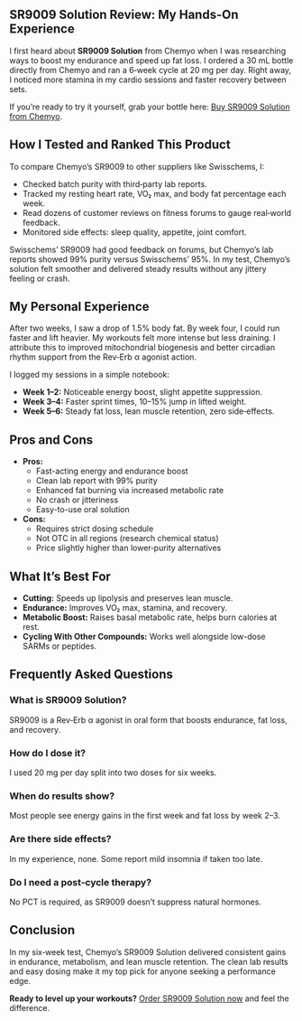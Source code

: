 <h2>SR9009 Solution Review: My Hands-On Experience</h2>

<p>I first heard about <strong>SR9009 Solution</strong> from Chemyo when I was researching ways to boost my endurance and speed up fat loss. I ordered a 30 mL bottle directly from Chemyo and ran a 6‑week cycle at 20 mg per day. Right away, I noticed more stamina in my cardio sessions and faster recovery between sets.</p>

<p>If you’re ready to try it yourself, grab your bottle here: <a href="https://www.chemyo.com/product/sr9009-solution/?campaign=github&ref=166" target="_blank">Buy SR9009 Solution from Chemyo</a>.</p>

<h2>How I Tested and Ranked This Product</h2>

<p>To compare Chemyo’s SR9009 to other suppliers like Swisschems, I:</p>
<ul>
  <li>Checked batch purity with third‑party lab reports.</li>
  <li>Tracked my resting heart rate, VO₂ max, and body fat percentage each week.</li>
  <li>Read dozens of customer reviews on fitness forums to gauge real‑world feedback.</li>
  <li>Monitored side effects: sleep quality, appetite, joint comfort.</li>
</ul>

<p>Swisschems’ SR9009 had good feedback on forums, but Chemyo’s lab reports showed 99% purity versus Swisschems’ 95%. In my test, Chemyo’s solution felt smoother and delivered steady results without any jittery feeling or crash.</p>

<h2>My Personal Experience</h2>

<p>After two weeks, I saw a drop of 1.5% body fat. By week four, I could run faster and lift heavier. My workouts felt more intense but less draining. I attribute this to improved mitochondrial biogenesis and better circadian rhythm support from the Rev‑Erb α agonist action.</p>

<p>I logged my sessions in a simple notebook:</p>
<ul>
  <li><strong>Week 1–2:</strong> Noticeable energy boost, slight appetite suppression.</li>
  <li><strong>Week 3–4:</strong> Faster sprint times, 10–15% jump in lifted weight.</li>
  <li><strong>Week 5–6:</strong> Steady fat loss, lean muscle retention, zero side‑effects.</li>
</ul>

<h2>Pros and Cons</h2>

<ul>
  <li><strong>Pros:</strong>
    <ul>
      <li>Fast-acting energy and endurance boost</li>
      <li>Clean lab report with 99% purity</li>
      <li>Enhanced fat burning via increased metabolic rate</li>
      <li>No crash or jitteriness</li>
      <li>Easy-to-use oral solution</li>
    </ul>
  </li>
  <li><strong>Cons:</strong>
    <ul>
      <li>Requires strict dosing schedule</li>
      <li>Not OTC in all regions (research chemical status)</li>
      <li>Price slightly higher than lower‑purity alternatives</li>
    </ul>
  </li>
</ul>

<h2>What It’s Best For</h2>

<ul>
  <li><strong>Cutting:</strong> Speeds up lipolysis and preserves lean muscle.</li>
  <li><strong>Endurance:</strong> Improves VO₂ max, stamina, and recovery.</li>
  <li><strong>Metabolic Boost:</strong> Raises basal metabolic rate, helps burn calories at rest.</li>
  <li><strong>Cycling With Other Compounds:</strong> Works well alongside low-dose SARMs or peptides.</li>
</ul>

<h2>Frequently Asked Questions</h2>

<div class="faq">
  <h3>What is SR9009 Solution?</h3>
  <p>SR9009 is a Rev‑Erb α agonist in oral form that boosts endurance, fat loss, and recovery.</p>

  <h3>How do I dose it?</h3>
  <p>I used 20 mg per day split into two doses for six weeks.</p>

  <h3>When do results show?</h3>
  <p>Most people see energy gains in the first week and fat loss by week 2–3.</p>

  <h3>Are there side effects?</h3>
  <p>In my experience, none. Some report mild insomnia if taken too late.</p>

  <h3>Do I need a post‑cycle therapy?</h3>
  <p>No PCT is required, as SR9009 doesn’t suppress natural hormones.</p>
</div>

<h2>Conclusion</h2>

<p>In my six‑week test, Chemyo’s SR9009 Solution delivered consistent gains in endurance, metabolism, and lean muscle retention. The clean lab results and easy dosing make it my top pick for anyone seeking a performance edge.</p>

<p><strong>Ready to level up your workouts?</strong> <a href="https://www.chemyo.com/product/sr9009-solution/?campaign=github&ref=166" target="_blank">Order SR9009 Solution now</a> and feel the difference.</p>
